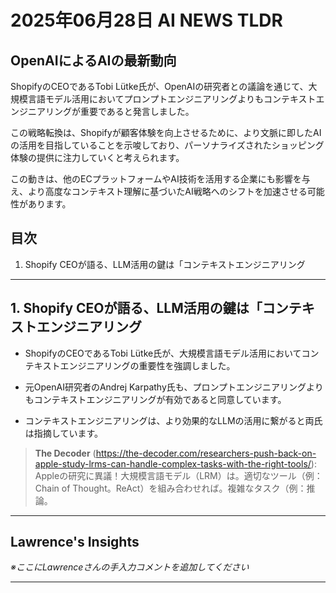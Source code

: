 # 2025年06月28日 AI NEWS TLDR

## OpenAIによるAIの最新動向

ShopifyのCEOであるTobi Lütke氏が、OpenAIの研究者との議論を通じて、大規模言語モデル活用においてプロンプトエンジニアリングよりもコンテキストエンジニアリングが重要であると発言しました。

この戦略転換は、Shopifyが顧客体験を向上させるために、より文脈に即したAIの活用を目指していることを示唆しており、パーソナライズされたショッピング体験の提供に注力していくと考えられます。

この動きは、他のECプラットフォームやAI技術を活用する企業にも影響を与え、より高度なコンテキスト理解に基づいたAI戦略へのシフトを加速させる可能性があります。

## 目次

1. Shopify CEOが語る、LLM活用の鍵は「コンテキストエンジニアリング

---

## 1. Shopify CEOが語る、LLM活用の鍵は「コンテキストエンジニアリング

- ShopifyのCEOであるTobi Lütke氏が、大規模言語モデル活用においてコンテキストエンジニアリングの重要性を強調しました。

- 元OpenAI研究者のAndrej Karpathy氏も、プロンプトエンジニアリングよりもコンテキストエンジニアリングが有効であると同意しています。

- コンテキストエンジニアリングは、より効果的なLLMの活用に繋がると両氏は指摘しています。

> **The Decoder** (https://the-decoder.com/researchers-push-back-on-apple-study-lrms-can-handle-complex-tasks-with-the-right-tools/): Appleの研究に異議！大規模言語モデル（LRM）は。適切なツール（例：Chain of Thought。ReAct）を組み合わせれば。複雑なタスク（例：推論。

---

## Lawrence's Insights

*※ここにLawrenceさんの手入力コメントを追加してください*

---
